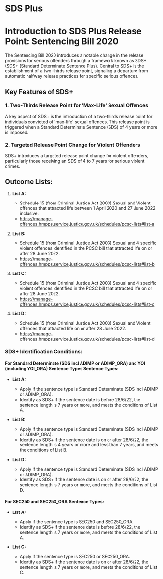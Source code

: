 # SDS Plus

# Introduction to SDS Plus Release Point: Sentencing Bill 2020

The Sentencing Bill 2020 introduces a notable change in the release provisions for serious offenders through a framework known as SDS+ (SDS+ (Standard Determinate Sentence Plus). Central to SDS+ is the establishment of a two-thirds release point, signaling a departure from automatic halfway release practices for specific serious offences.

## Key Features of SDS+

### 1. Two-Thirds Release Point for 'Max-Life' Sexual Offences

A key aspect of SDS+ is the introduction of a two-thirds release point for individuals convicted of 'max-life' sexual offences. This release point is triggered when a Standard Determinate Sentence
(SDS) of 4 years or more is imposed.

### 2. Targeted Release Point Change for Violent Offenders
SDS+ introduces a targeted release point change for violent offenders, particularly those receiving an SDS of 4 to 7 years for serious violent crimes.

## Outcome Lists:

1. **List A:**
   - Schedule 15 (from Criminal Justice Act 2003) Sexual and Violent offences that attracted life between 1 April 2020 and 27 June 2022 inclusive.
   - https://manage-offences.hmpps.service.justice.gov.uk/schedules/pcsc-lists#list-a

2. **List B:**
   - Schedule 15 (from Criminal Justice Act 2003) Sexual and 4 specific violent offences identified in the PCSC bill that attracted life on or after 28 June 2022.
   - https://manage-offences.hmpps.service.justice.gov.uk/schedules/pcsc-lists#list-b

3. **List C:**
   - Schedule 15 (from Criminal Justice Act 2003) Sexual and 4 specific violent offences identified in the PCSC bill that attracted life on or after 28 June 2022.
   - https://manage-offences.hmpps.service.justice.gov.uk/schedules/pcsc-lists#list-c

4. **List D:**
   - Schedule 15 (from Criminal Justice Act 2003) Sexual and Violent offences that attracted life on or after 28 June 2022.
   - https://manage-offences.hmpps.service.justice.gov.uk/schedules/pcsc-lists#list-d

### SDS+ Identification Conditions:

#### For Standard Determinate (SDS incl ADIMP or ADIMP_ORA) and  YOI (including YOI_ORA) Sentence Types Sentence Types:

- **List A:**
  - Apply if the sentence type is Standard Determinate (SDS incl ADIMP or ADIMP_ORA).
  - Identify as SDS+ if the sentence date is before 28/6/22, the sentence length is 7 years or more, and meets the conditions of List A.

- **List B:**
  - Apply if the sentence type is Standard Determinate (SDS incl ADIMP or ADIMP_ORA).
  - Identify as SDS+ if the sentence date is on or after 28/6/22, the sentence length is 4 years or more and less than 7 years, and meets the conditions of List B.

- **List D:**
  - Apply if the sentence type is Standard Determinate (SDS incl ADIMP or ADIMP_ORA).
  - Identify as SDS+ if the sentence date is on or after 28/6/22, the sentence length is 7 years or more, and meets the conditions of List D.

#### For SEC250 and SEC250_ORA Sentence Types:

- **List A:**
    - Apply if the sentence type is SEC250 and SEC250_ORA.
    - Identify as SDS+ if the sentence date is before 28/6/22, the sentence length is 7 years or more, and meets the conditions of List A.

- **List C:**
  - Apply if the sentence type is SEC250 or SEC250_ORA.
  - Identify as SDS+ if the sentence date is on or after 28/6/22, the sentence length is 7 years or more, and meets the conditions of List C.
